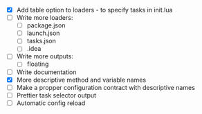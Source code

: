 - [x] Add table option to loaders - to specify tasks in init.lua
- [ ] Write more loaders:
    - [ ] package.json
    - [ ] launch.json
    - [ ] tasks.json
    - [ ] .idea
- [ ] Write more outputs:
    - [ ] floating
- [ ] Write documentation
- [x] More descriptive method and variable names
- [ ] Make a propper configuration contract with descriptive names
- [ ] Prettier task selector output
- [ ] Automatic config reload
